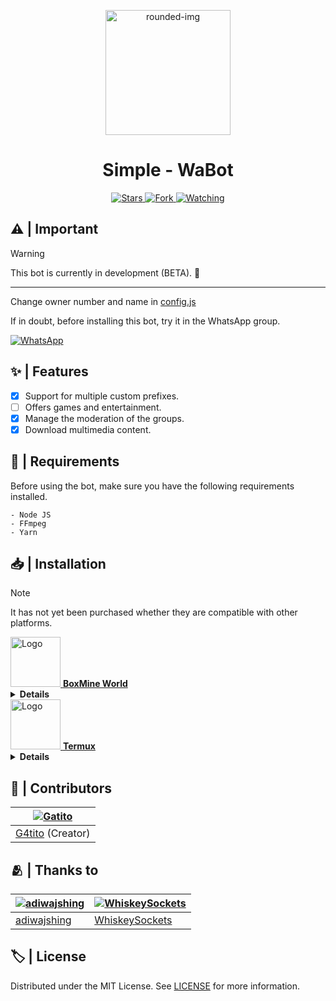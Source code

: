 <p align="center">
    <a href="https://github.com/G4tito/Simple-WaBot/">
        <img src="https://i.ibb.co/JpPw2jg/rounded-img.png" alt="rounded-img" width="200">
    </a>
</p>

<h1 align="center">Simple - WaBot</h1>

<p align="center">
    <a href="https://github.com/G4tito/Simple-WaBot/stargazers/">
        <img title="Stars" src="https://img.shields.io/github/stars/G4tito/Simple-WaBot?&style=social">
    </a>
    <a href="https://github.com/G4tito/Simple-WaBot/network/members">
        <img title="Fork" src="https://img.shields.io/github/forks/G4tito/Simple-WaBot?style=social">
    </a>
    <a href="https://github.com/G4tito/Simple-WaBot/watchers">
        <img title="Watching" src="https://img.shields.io/github/watchers/G4tito/Simple-WaBot?style=social">
    </a>
</p>

## ⚠️ | Important

> [!WARNING]
> This bot is currently in development (BETA). 🍟

---

Change owner number and name in [config.js](https://github.com/G4tito/Simple-WaBot/blob/main/setting.js#L22)

If in doubt, before installing this bot, try it in the WhatsApp group.

[![WhatsApp](https://img.shields.io/badge/Group-25D366?style=for-the-badge&logo=whatsapp&logoColor=white)](https://chat.whatsapp.com/ErHEyrEqcIJCYd1921aYkW)

## ✨ | Features

- [x] Support for multiple custom prefixes.
- [ ] Offers games and entertainment.
- [x] Manage the moderation of the groups.
- [x] Download multimedia content.

## 📝 | Requirements

Before using the bot, make sure you have the following requirements installed.

```
- Node JS
- FFmpeg
- Yarn
```

## 📥 | Installation

> [!NOTE]
> It has not yet been purchased whether they are compatible with other platforms.

<a href="https://boxmineworld.com/">
  <img src="https://boxmineworld.com/img/favicon.png" width="80" alt="Logo" />
</a>
<b><a href="https://boxmineworld.com/">BoxMine World</a></b>

<details>
  <summary><b>Details</b></summary>

  - Website: [boxmineworld.com](https://boxmineworld.com)
  - Dashboard: [dash.boxmineworld.com](https://dash.boxmineworld.com)
  - Panel: [panel.boxmineworld.com](https://panel.boxmineworld.com)

</details>

<a href="https://termux.dev/">
  <img src="https://termux.dev/favicon.ico" width="80" alt="Logo" />
</a>
<b><a href="https://termux.dev/">Termux</a></b>

<details>
 <summary><b>Details</b></summary>

```bash
# Setup Termux storage
termux-setup-storage

# Update and upgrade packages
apt-get update -y && apt-get upgrade -y

# Install necessary packages
pkg install -y git nodejs ffmpeg yarn

# Clone the Simple-WaBot repo
git clone https://github.com/G4tito/Simple-WaBot.git

# Navigate to the project directory
cd Simple-WaBot

# Install project dependencies
yarn install

# Run the application
node .
```
</details>

## 💼 | Contributors

| [![Gatito](https://github.com/G4tito.png?size=100)](https://github.com/G4tito) |
| --- |
| [G4tito](https://github.com/G4tito) (Creator) |

## 🫂 | Thanks to

| [![adiwajshing](https://github.com/adiwajshing.png?size=100)](https://github.com/adiwajshing) | [![WhiskeySockets](https://github.com/WhiskeySockets.png?size=100)](https://github.com/WhiskeySockets) |
| --- | --- |
| [adiwajshing](https://github.com/adiwajshing) | [WhiskeySockets](https://github.com/WhiskeySockets) |

## 🏷️ | License

Distributed under the MIT License. See [LICENSE](https://github.com/G4tito/Simple-WaBot/blob/main/LICENSE) for more information.
